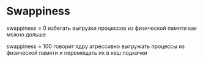# Swappiness

swappiness = 0 избегать выгрузки процессов из физической памяти как можно дольше

swappiness = 100 говорит ядру агрессивно выгружать процессы из физической памяти и перемещать их в кеш подкачки